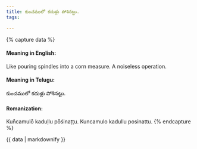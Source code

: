 ```yaml
---
title: కుంచములో కదుళ్లు పోశినట్టు.
tags:

---
```


{% capture data %}
#### Meaning in English:
Like pouring spindles into a corn measure.
A noiseless operation.

#### Meaning in Telugu:
కుంచములో కదుళ్లు పోశినట్టు.

#### Romanization:
Kun̄camulō kaduḷlu pōśinaṭṭu.
Kuncamulo kadullu posinattu.
{% endcapture %}

{{ data | markdownify }}

